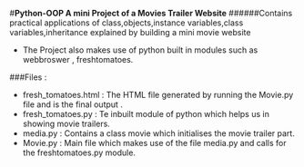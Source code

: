 #**Python-OOP A mini Project of a Movies Trailer Website** 
######Contains practical applications of class,objects,instance variables,class variables,inheritance explained by building a mini movie website
-  The Project also makes use of python built in modules such as webbroswer , freshtomatoes.

###Files : 
 -  fresh_tomatoes.html : The HTML file generated by running the Movie.py file and is the final output .
 -  fresh_tomatoes.py : Te inbuilt module of python which helps us in showing movie trailers.
 -  media.py : Contains a class movie which initialises the movie trailer part.
 -  Movie.py :  Main file which makes use of the file media.py and calls for the freshtomatoes.py module.



